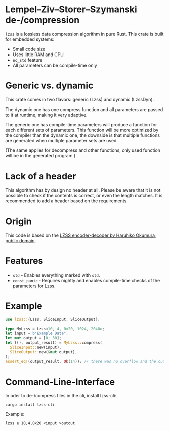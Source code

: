 # Lempel–Ziv–Storer–Szymanski de-/compression

`lzss` is a lossless data compression algorithm in pure Rust.
This crate is built for embedded systems:

* Small code size
* Uses little RAM and CPU
* `no_std` feature
* All parameters can be compile-time only

# Generic vs. dynamic

This crate comes in two flavors: generic (Lzss) and dynamic (LzssDyn).

The dynamic one has one compress function and all parameters are passed to
it at runtime, making it very adaptive.

The generic one has compile-time parameters will produce a function for each
different sets of parameters. This function will be more optimized by the
compiler than the dynamic one, the downside is that multiple functions are
generated when multiple parameter sets are used.

(The same applies for decompress and other functions, only used function will
be in the generated program.)

# Lack of a header

This algorithm has by design no header at all. Please be aware that it is not
possible to check if the contents is correct, or even the length matches.
It is recommended to add a header based on the requirements.


# Origin
This code is based on the [LZSS encoder-decoder by Haruhiko Okumura, public domain](https://oku.edu.mie-u.ac.jp/~okumura/compression/lzss.c).

# Features
* `std`         - Enables everything marked with `std`.
* `const_panic` - Requires nightly and enables compile-time
                  checks of the parameters for Lzss.

# Example
```rust
use lzss::{Lzss, SliceInput, SliceOutput};

type MyLzss = Lzss<10, 4, 0x20, 1024, 2048>;
let input = b"Example Data";
let mut output = [0; 30];
let ((), output_result) = MyLzss::compress(
  SliceInput::new(input),
  SliceOutput::new(&mut output),
);
assert_eq!(output_result, Ok(14)); // there was no overflow and the output is 14 bytes long
```

# Command-Line-Interface

In oder to de-/compress files in the cli, install lzss-cli:

```shell
cargo install lzss-cli
```

Example:
```shell
lzss e 10,4,0x20 <input >outout
```
